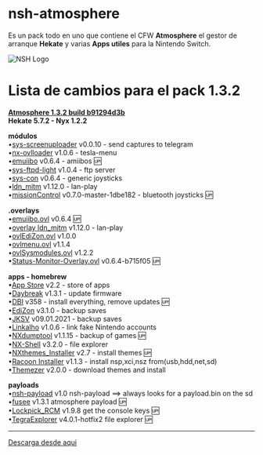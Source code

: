 # nsh-atmosphere
Es un pack todo en uno que contiene el CFW **Atmosphere** el gestor de arranque **Hekate** y varias **Apps utiles** para la Nintendo Switch.

![NSH Logo](https://raw.githubusercontent.com/team-racoon/nsh-atmosphere/master/nsh-logo.png)


# Lista de cambios para el pack 1.3.2

**[Atmosphere 1.3.2 build b91294d3b](https://github.com/Atmosphere-NX/Atmosphere/releases)**  
**Hekate 5.7.2 - Nyx 1.2.2**


**módulos**  
•[sys-screenuploader](https://github.com/bakatrouble/sys-screenuploader/releases)  v0.0.10 - send captures to telegram  
•[nx-ovlloader](https://github.com/WerWolv/nx-ovlloader/releases) v1.0.6 - tesla-menu  
•[emuiibo](https://github.com/XorTroll/emuiibo/releases) v0.6.4 - amiibos 🆙  
•[sys-ftpd-light](https://github.com/cathery/sys-ftpd-light/releases) v1.0.4 - ftp server  
•[sys-con](https://github.com/cathery/sys-con/releases) v0.6.4 - generic joysticks  
•[ldn_mitm](https://github.com/spacemeowx2/ldn_mitm/releases) v1.12.0 - lan-play   
•[missionControl](https://github.com/ndeadly/MissionControl/releases/) v0.7.0-master-1dbe182 - bluetooth joysticks 🆙  

**.overlays**  
•[emuiibo.ovl](https://github.com/XorTroll/emuiibo/releases) v0.6.4 🆙  
•[overlay ldn_mitm](https://github.com/spacemeowx2/ldn_mitm/releases) v1.12.0 - lan-play  
•[ovlEdiZon.ovl](https://github.com/WerWolv/EdiZon/releases) v1.0.0  
•[ovlmenu.ovl](https://github.com/WerWolv/Tesla-Menu/releases) v1.1.4  
•[ovlSysmodules.ovl](https://github.com/WerWolv/ovl-sysmodules/releases) v1.2.2  
•[Status-Monitor-Overlay.ovl](https://github.com/masagrator/Status-Monitor-Overlay/releases) v0.6.4-b715f05 🆙   

**apps - homebrew**  
•[App Store](https://github.com/vgmoose/hb-appstore/releases) v2.2 - store of apps  
•[Daybreak](https://github.com/Atmosphere-NX/Atmosphere/releases) v1.3.1 - update firmware  
•[DBI](https://github.com/rashevskyv/dbi/releases) v358 - install everything, remove updates 🆙  
•[EdiZon](https://github.com/WerWolv/EdiZon/releases) v3.1.0 - backup saves   
•[JKSV](https://github.com/J-D-K/JKSV/releases) v09.01.2021 - backup saves  
•[Linkalho](https://github.com/rdmrocha/linkalho/releases) v1.0.6 - link fake Nintendo accounts   
•[NXdumptool](https://github.com/DarkMatterCore/nxdumptool/releases) v1.1.15  - backup of games 🆙  
•[NX-Shell](https://github.com/joel16/NX-Shell/releases) v3.2.0 - file explorer  
•[NXthemes_Installer](https://github.com/exelix11/SwitchThemeInjector/releases) v2.7 - install themes 🆙  
•[Racoon Installer](https://github.com/team-racoon/Racoon-Installer/releases) v1.1.3 - install nsp,xci,nsz from(usb,hdd,net,sd)   
•[Themezer](https://github.com/suchmememanyskill/themezer-nx/releases) v2.0.0 - download themes and install  

**payloads**  
•[nsh-payload](https://github.com/team-racoon/nsh-atmosphere/releases) v1.0 nsh-payload ==> always looks for a payload.bin on the sd  
•[fusee](https://github.com/Atmosphere-NX/Atmosphere/releases) v1.3.1 atmosphere payload 🆙  
•[Lockpick_RCM](https://github.com/shchmue/Lockpick_RCM/releases) v1.9.8 get the console keys 🆙  
•[TegraExplorer](https://github.com/suchmememanyskill/TegraExplorer/releases) v4.0.1-hotfix2 file explorer 🆙  


-----------------------------------------------------------------------------
[Descarga desde aqui](https://github.com/team-racoon/nsh-atmosphere/releases)
